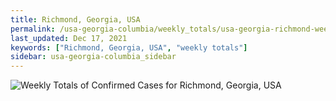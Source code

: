 ```yaml
---
title: Richmond, Georgia, USA
permalink: /usa-georgia-columbia/weekly_totals/usa-georgia-richmond-weekly_totals.html
last_updated: Dec 17, 2021
keywords: ["Richmond, Georgia, USA", "weekly totals"]
sidebar: usa-georgia-columbia_sidebar
---
```


![Weekly Totals of Confirmed Cases for Richmond, Georgia, USA](/covid_tracker/images/graphs/usa-georgia-richmond-weekly_totals_graph.png)
